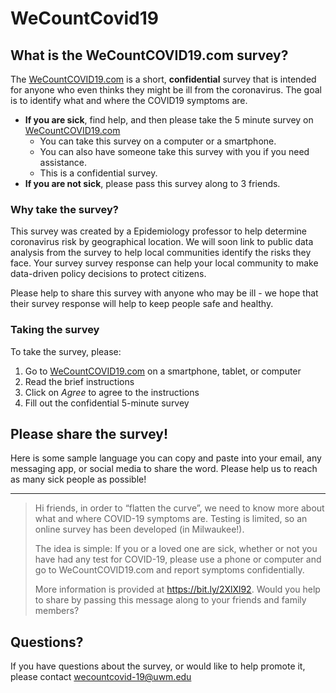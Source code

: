 # WeCountCovid19

## What is the WeCountCOVID19.com survey?

The [WeCountCOVID19.com](https://milwaukee.qualtrics.com/jfe/form/SV_3F7CQTkIgR3zugl) is a short, **confidential** survey that is intended for anyone who even thinks they might be ill from the coronavirus. The goal is to identify what and where the COVID19 symptoms are. 

- **If you are sick**, find help, and then please take the 5 minute survey on [WeCountCOVID19.com](https://milwaukee.qualtrics.com/jfe/form/SV_3F7CQTkIgR3zugl)
   - You can take this survey on a computer or a smartphone. 
   - You can also have someone take this survey with you if you need assistance.
   - This is a confidential survey.
- **If you are not sick**, please pass this survey along to 3 friends.

### Why take the survey?

This survey was created by a Epidemiology professor to help determine coronavirus risk by geographical location. We will soon link to public data analysis from the survey to help local communities identify the risks they face. Your survey survey response can help your local community to make data-driven policy decisions to protect citizens. 

Please help to share this survey with anyone who may be ill - we hope that their survey response will help to keep people safe and healthy.


### Taking the survey

To take the survey, please:

1. Go to [WeCountCOVID19.com](https://milwaukee.qualtrics.com/jfe/form/SV_3F7CQTkIgR3zugl) on a smartphone, tablet, or computer
2. Read the brief instructions
3. Click on _Agree_ to agree to the instructions
4. Fill out the confidential 5-minute survey


## Please share the survey!

Here is some sample language you can copy and paste into your email, any messaging app, or social media to share the word. Please help us to reach as many sick people as possible!

---

> Hi friends, in order to “flatten the curve”, we need to know more about what and where COVID-19 symptoms are. Testing is limited, so an online survey has been developed (in Milwaukee!).
>
> The idea is simple:  If you or a loved one are sick, whether or not you have had any test for COVID-19, please use a phone or computer and go to WeCountCOVID19.com and report symptoms confidentially.
>
> More information is provided at https://bit.ly/2XlXl92. Would you help to share by passing this message along to your friends and family members?

## Questions?

If you have questions about the survey, or would like to help promote it, please contact wecountcovid-19@uwm.edu 
